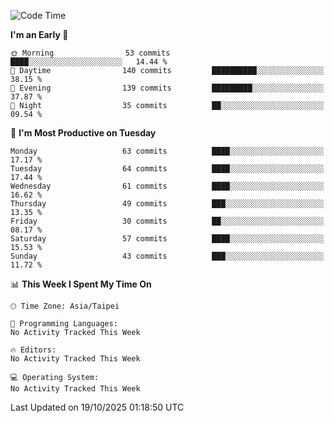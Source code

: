 <!--START_SECTION:waka-->
![Code Time](http://img.shields.io/badge/Code%20Time-2%2C312%20hrs%2018%20mins-blue)

**I'm an Early 🐤** 

```text
🌞 Morning                53 commits          ████░░░░░░░░░░░░░░░░░░░░░   14.44 % 
🌆 Daytime                140 commits         ██████████░░░░░░░░░░░░░░░   38.15 % 
🌃 Evening                139 commits         █████████░░░░░░░░░░░░░░░░   37.87 % 
🌙 Night                  35 commits          ██░░░░░░░░░░░░░░░░░░░░░░░   09.54 % 
```
📅 **I'm Most Productive on Tuesday** 

```text
Monday                   63 commits          ████░░░░░░░░░░░░░░░░░░░░░   17.17 % 
Tuesday                  64 commits          ████░░░░░░░░░░░░░░░░░░░░░   17.44 % 
Wednesday                61 commits          ████░░░░░░░░░░░░░░░░░░░░░   16.62 % 
Thursday                 49 commits          ███░░░░░░░░░░░░░░░░░░░░░░   13.35 % 
Friday                   30 commits          ██░░░░░░░░░░░░░░░░░░░░░░░   08.17 % 
Saturday                 57 commits          ████░░░░░░░░░░░░░░░░░░░░░   15.53 % 
Sunday                   43 commits          ███░░░░░░░░░░░░░░░░░░░░░░   11.72 % 
```


📊 **This Week I Spent My Time On** 

```text
🕑︎ Time Zone: Asia/Taipei

💬 Programming Languages: 
No Activity Tracked This Week

🔥 Editors: 
No Activity Tracked This Week

💻 Operating System: 
No Activity Tracked This Week
```


 Last Updated on 19/10/2025 01:18:50 UTC
<!--END_SECTION:waka-->
